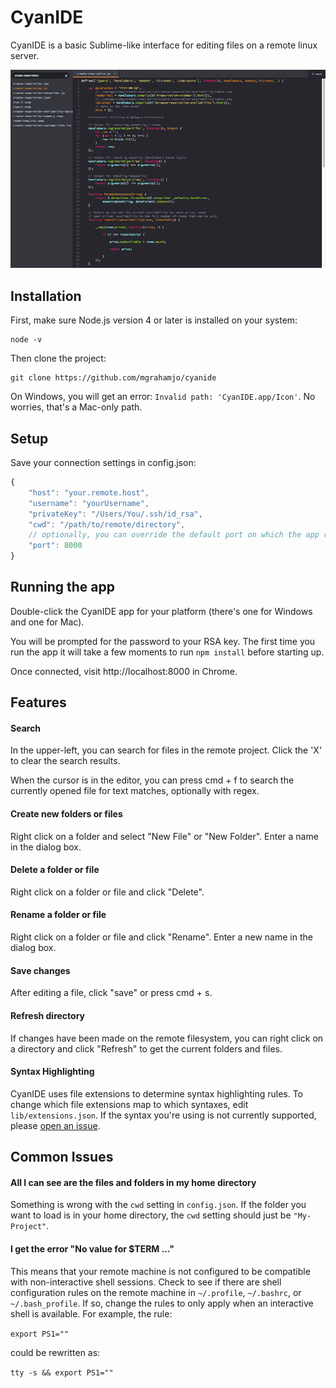 # CyanIDE

CyanIDE is a basic Sublime-like interface for editing files on a remote linux server. 

![CyanIDE Screenshot](https://raw.githubusercontent.com/mgrahamjo/cyanide/master/lib/screenshot.png)

## Installation

First, make sure Node.js version 4 or later is installed on your system:

```
node -v
```

Then clone the project:

```
git clone https://github.com/mgrahamjo/cyanide
```

On Windows, you will get an error: `Invalid path: 'CyanIDE.app/Icon'`. No worries, that's a Mac-only path.

## Setup

Save your connection settings in config.json:

```javascript
{
	"host": "your.remote.host",
	"username": "yourUsername",
	"privateKey": "/Users/You/.ssh/id_rsa",
	"cwd": "/path/to/remote/directory",
	// optionally, you can override the default port on which the app runs:
	"port": 8000
}
```

## Running the app

Double-click the CyanIDE app for your platform (there's one for Windows and one for Mac).

You will be prompted for the password to your RSA key. The first time you run the app it will take a few moments to run `npm install` before starting up.

Once connected, visit http://localhost:8000 in Chrome.

## Features

#### Search

In the upper-left, you can search for files in the remote project. Click the 'X' to clear the search results.

When the cursor is in the editor, you can press cmd + f to search the currently opened file for text matches, optionally with regex.

#### Create new folders or files

Right click on a folder and select "New File" or "New Folder". Enter a name in the dialog box.

#### Delete a folder or file

Right click on a folder or file and click "Delete".

#### Rename a folder or file

Right click on a folder or file and click "Rename". Enter a new name in the dialog box.

#### Save changes

After editing a file, click "save" or press cmd + s.

#### Refresh directory

If changes have been made on the remote filesystem, you can right click on a directory and click "Refresh" to get the current folders and files.

#### Syntax Highlighting

CyanIDE uses file extensions to determine syntax highlighting rules. To change which file extensions map to which syntaxes, edit `lib/extensions.json`. If the syntax you're using is not currently supported, please [open an issue](https://github.com/mgrahamjo/cyanide/issues/new).

## Common Issues

#### All I can see are the files and folders in my home directory

Something is wrong with the `cwd` setting in `config.json`. If the folder you want to load is in your home directory, the `cwd` setting should just be `"My-Project"`.

#### I get the error "No value for $TERM ..."

This means that your remote machine is not configured to be compatible with non-interactive shell sessions. Check to see if there are shell configuration rules on the remote machine in `~/.profile`, `~/.bashrc`, or `~/.bash_profile`. If so, change the rules to only apply when an interactive shell is available. For example, the rule:

`export PS1=""`

could be rewritten as:

`tty -s && export PS1=""`